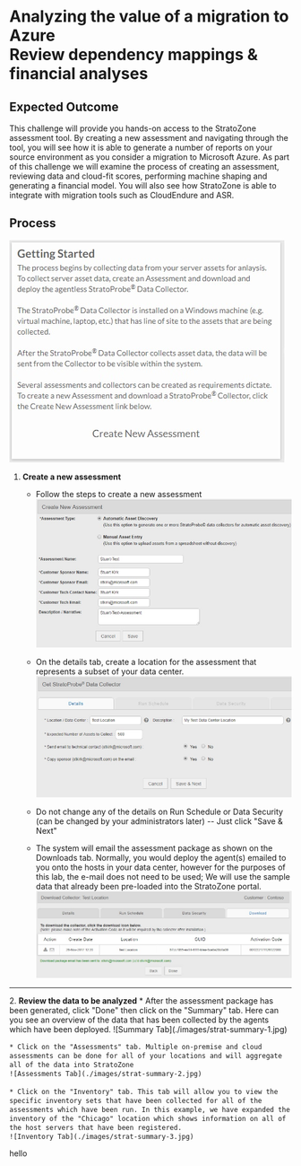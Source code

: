 # Analyzing the value of a migration to Azure<br>Review dependency mappings & financial analyses

## Expected Outcome

This challenge will provide you hands-on access to the StratoZone assessment tool.  By creating a new assessment and navigating through the tool, you will see how it is able to generate a number of reports on your source environment as you consider a migration to Microsoft Azure.  As part of this challenge we will examine the process of creating an assessment, reviewing data and cloud-fit scores, performing machine shaping and generating a financial model. You will also see how StratoZone is able to integrate with migration tools such as CloudEndure and ASR.

## Process

![Create Assessment](./images/strat-create-new-assessment-1.jpg)

1. <strong>Create a new assessment</strong>
    * Follow the steps to create a new assessment
    ![Create Assessment](./images/strat-create-new-assessment-2.jpg) 

    * On the details tab, create a location for the assessment that represents a subset of your data center.
    ![Details](./images/strat-create-new-assessment-3.jpg) 

    * Do not change any of the details on Run Schedule or Data Security (can be changed by your administrators later) -- Just click "Save & Next"
    * The system will email the assessment package as shown on the Downloads tab.  Normally, you would deploy the agent(s) emailed to you onto the hosts in your data center, however for the purposes of this lab, the e-mail does not need to be used; We will use the sample data that already been pre-loaded into the StratoZone portal.
    ![Assessment Complete](./images/strat-create-new-assessment-4.jpg)

<hr>
2. <strong>Review the data to be analyzed</strong>
    * After the assessment package has been generated, click "Done" then click on the "Summary" tab. Here can you see an overview of the data that has been collected by the agents which have been deployed.
    ![Summary Tab](./images/strat-summary-1.jpg)

    * Click on the "Assessments" tab. Multiple on-premise and cloud assessments can be done for all of your locations and will aggregate all of the data into StratoZone
    ![Assessments Tab](./images/strat-summary-2.jpg)

    * Click on the "Inventory" tab. This tab will allow you to view the specific inventory sets that have been collected for all of the assessments which have been run. In this example, we have expanded the inventory of the "Chicago" location which shows information on all of the host servers that have been registered.
    ![Inventory Tab](./images/strat-summary-3.jpg)

hello

